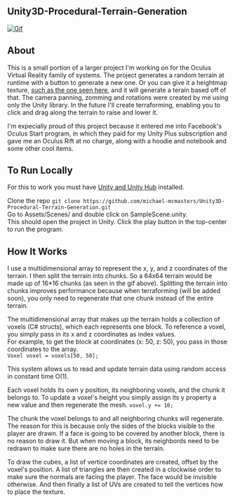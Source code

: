 ## Unity3D-Procedural-Terrain-Generation

[![Gif](https://j.gifs.com/ANv7R9.gif)](https://www.youtube.com/watch?v=a14CbcjMOIs&feature=youtu.be)

## About

This is a small portion of a larger project I'm working on for the Oculus Virtual Reality family of systems. The project generates a random terrain at runtime with a button to generate a new one. Or you can give it a heightmap texture, [such as the one seen here](https://i0.wp.com/www.studica.com/blog/storage/2018/08/Heightmap.png?ssl=1), and it will generate a terain based off of that. The camera panning, zomming and rotations were created by me using only the Unity library.
In the future I'll create terraforming, enabling you to click and drag along the terrain to raise and lower it.

I'm expecially proud of this project because it entered me into Facebook's Oculus Start program, in which they paid for my Unity Plus subscription and gave me an Oculus Rift at no charge, along with a hoodie and notebook and some other cool items.

## To Run Locally

For this to work you must have [Unity and Unity Hub](https://unity3d.com/get-unity/download) installed.<br>

Clone the repo `git clone https://github.com/michael-mcmasters/Unity3D-Procedural-Terrain-Generation.git`<br>
Go to Assets/Scenes/ and double click on SampleScene.unity.<br>
This should open the project in Unity. Click the play button in the top-center to run the program.

## How It Works

I use a multidimensional array to represent the x, y, and z coordinates of the terrain.
I then split the terrain into chunks. So a 64x64 terrain would be made up of 16*16 chunks (as seen in the gif above).
Splitting the terrain into chunks improves performance because when terraforming (will be added soon), you only need to regenerate that one chunk instead of the entire terrain.

The multidimensional array that makes up the terrain holds a collection of voxels (C# structs), which each represents one block.
To reference a voxel, you simply pass in its x and z coordinates as index values.<br>
For example, to get the block at coordinates (x: 50, z: 50), you pass in those coordinates to the array.<br>
`Voxel voxel = voxels[50, 50];`

This system allows us to read and update terrain data using random access in constant time O(1).

Each voxel holds its own y position, its neighboring voxels, and the chunk it belongs to.
To update a voxel's height you simply assign its y property a new value and then regenerate the mesh.
`voxel.y += 10;`

The chunk the voxel belongs to and all neighboring chunks will regenerate.
The reason for this is because only the sides of the blocks visible to the player are drawn. If a face is going to be covered by another block, there is no reason to draw it. But when moving a block, its neighbords need to be redrawn to make sure there are no holes in the terrain.

To draw the cubes, a list of vertice coordinates are created, offset by the voxel's position. A list of triangles are then created in a clockwise order to make sure the normals are facing the player. The face would be invisible otherwise. And then finally a list of UVs are created to tell the vertices how to place the texture.
